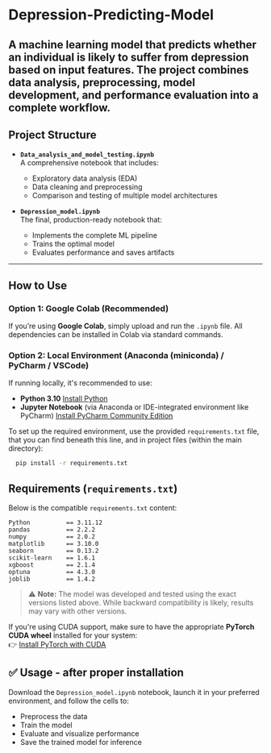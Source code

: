# Depression-Predicting-Model

A machine learning model that predicts whether an individual is likely to suffer from depression based on input features.
The project combines data analysis, preprocessing, model development, and performance evaluation into a complete workflow.
---

## Project Structure

- **`Data_analysis_and_model_testing.ipynb`**  
  A comprehensive notebook that includes:
  - Exploratory data analysis (EDA)
  - Data cleaning and preprocessing
  - Comparison and testing of multiple model architectures

- **`Depression_model.ipynb`**  
  The final, production-ready notebook that:
  - Implements the complete ML pipeline
  - Trains the optimal model
  - Evaluates performance and saves artifacts

---
## How to Use

### Option 1: Google Colab (Recommended)

If you’re using **Google Colab**, simply upload and run the `.ipynb` file. All dependencies can be installed in Colab via standard commands.

### Option 2: Local Environment (Anaconda (miniconda) / PyCharm / VSCode)

If running locally, it's recommended to use:

- **Python 3.10** [Install Python](https://www.python.org/downloads/release/python-3100/)
- **Jupyter Notebook** (via Anaconda or IDE-integrated environment like PyCharm) [Install PyCharm Community Edition](https://www.jetbrains.com/pycharm/download/#section=linux)


To set up the required environment, use the provided `requirements.txt` file, that you can find beneath this line, and in project files (within the main directory):

```bash
  pip install -r requirements.txt
```

## Requirements (`requirements.txt`)

Below is the compatible `requirements.txt` content:

    Python          == 3.11.12  
    pandas          == 2.2.2  
    numpy           == 2.0.2  
    matplotlib      == 3.10.0  
    seaborn         == 0.13.2  
    scikit-learn    == 1.6.1  
    xgboost         == 2.1.4  
    optuna          == 4.3.0  
    joblib          == 1.4.2  


> ⚠️ **Note:** The model was developed and tested using the exact versions listed above. While backward compatibility is likely, results may vary with other versions.

If you're using CUDA support, make sure to have the appropriate **PyTorch CUDA wheel** installed for your system:  
👉 [Install PyTorch with CUDA](https://pytorch.org/get-started/locally/)

## ✅ Usage - after proper installation

Download the `Depression_model.ipynb` notebook, launch it in your preferred environment, and follow the cells to:

- Preprocess the data  
- Train the model  
- Evaluate and visualize performance  
- Save the trained model for inference
